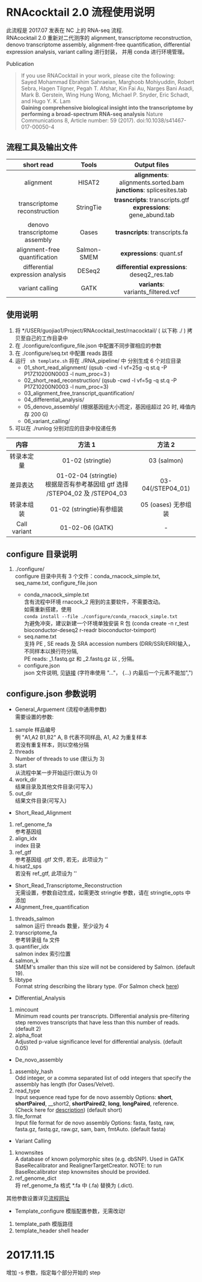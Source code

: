 # RNAcocktail 2.0 流程使用说明
此流程是 2017.07 发表在 NC 上的 RNA-seq 流程.  
RNAcocktail 2.0 重新对二代测序的 alignment, transcriptome reconstruction, denovo transcriptome assembly, alignment-free quantification, differential expression analysis, variant calling 进行封装， 并用 conda 进行环境管理。

Publication

> If you use RNACocktail in your work, please cite the following:  
Sayed Mohammad Ebrahim Sahraeian, Marghoob Mohiyuddin, Robert Sebra, Hagen Tilgner, Pegah T. Afshar, Kin Fai Au, Narges Bani Asadi, Mark B. Gerstein, Wing Hung Wong, Michael P. Snyder, Eric Schadt, and Hugo Y. K. Lam  
__Gaining comprehensive biological insight into the transcriptome by performing a broad-spectrum RNA-seq analysis__
Nature Communications 8, Article number: 59 (2017). doi:10.1038/s41467-017-00050-4


## 流程工具及输出文件

|               short read         |    Tools    | Output files |
| :------------------------------: | :---------: | :----------: |
|          alignment               |    HISAT2   | __alignments__: alignments.sorted.bam<br> __junctions__: splicesites.tab |
| transcriptome reconstruction     |   StringTie | __trasncripts__: transcripts.gtf<br>__expressions__: gene_abund.tab  |
| denovo transcriptome assembly    |   Oases     | __trasncripts__: transcripts.fa |
| alignment-free quantification    | Salmon-SMEM | __expressions__: quant.sf|
| differential expression analysis |  DESeq2     | __differential expressions__: deseq2_res.tab
|       variant calling            |   GATK      | __variants__: variants_filtered.vcf |



## 使用说明

1. 将 */USER/guojiao1/Project/RNAcocktail_test/rnacocktail/ ( 以下称 ./ ) 拷贝至自己的工作目录中
2. 在 ./configure/configure_file.json 中配置不同步骤相应的参数
3. 在 ./configure/seq.txt 中配置 reads 路径
4. 运行 ``` sh template.sh``` 将在 ./RNA_pipeline/ 中 分别生成 6 个对应目录
    - 01_short_read_alignment/  (qsub -cwd -l vf=25g -q st.q -P P17Z10200N0003 -l num_proc=3 )
    - 02_short_read_reconstruction/  (qsub -cwd -l vf=5g -q st.q -P P17Z10200N0003 -l num_proc=3) 
    - 03_alignment_free_transcript_quantification/
    - 04_differential_analysis/
    - 05_denovo_assembly/ (根据基因组大小而定，基因组超过 2G 时, 峰值内存 200 G)
    - 06_variant_calling/
5. 可以在 ./runlog 分别对应的目录中投递任务

|     内容         |    方法 1    | 方法 2 |
| :--------------: | :---------: | :----------: |
|     转录本定量    |    01-02 (stringtie)   | 03 (salmon) |
|      差异表达     |   01-02-04 (stringtie)<br>根据是否有参考基因组 gtf 选择 /STEP04_02 及 /STEP04_03 | 03-04(/STEP04_01)  |
|     转录本组装    |   01-02 (stringtie)有参组装     | 05 (oases) 无参组装 |
|   Call variant   | 01-02-06 (GATK) | -|

## configure 目录说明

1. ./configure/  
    configure 目录中共有 3 个文件：conda_rnacock_simple.txt, seq_name.txt, configure_file.json

    - conda_rnacock_simple.txt  
    含有流程中环境 rnacock_2 用到的主要软件，不需要改动。  
    如需重新搭建，使用  
    ```conda install --file ./configure/conda_rnacock_simple.txt ```  
    为避免冲突，建议新建一个环境单独安装 R 包 (conda create -n r_test bioconductor-deseq2 r-readr bioconductor-tximport)
    - seq.name.txt  
    支持 PE , SE reads 及 SRA accession numbers (DRR/SSR/ERR)输入，不同样本以换行符分隔,  
    PE reads: _1.fastq.gz 和 _2.fastq.gz 以 , 分隔。  
    - configure.json  
    json 文件说明, 见[链接]( http://www.w3school.com.cn/json/json_syntax.asp ) (字符串使用 "..."， {...} 内最后一个元素不能加",")
## configure.json 参数说明
- General_Arguement (流程中通用参数)  
需要设置的参数:  
1. sample 
样品编号  
例 "A1,A2 B1,B2"  A, B 代表不同样品, A1, A2 为重复样本  
若没有重复样本，则以空格分隔
2. threads  
Number of threads to use (默认为 3)
3. start  
从流程中某一步开始运行(默认为 0)
4. work_dir  
结果目录及其他文件目录(可写入)
5. out_dir  
结果文件目录(可写入)

- Short_Read_Alignment
1. ref_genome_fa  
参考基因组
2. align_idx  
index 目录
3. ref_gtf  
参考基因组 .gtf 文件, 若无，此项设为 ''  
4. hisat2_sps  
若没有 ref_gtf, 此项设为 ''
- Short_Read_Transcriptome_Reconstruction  
无需设置，参数自动生成，如需更改 stringtie 参数，请在 stringtie_opts 中添加
- Alignment_free_quantification
1. threads_salmon  
salmon 运行 threads 数量，至少设为 4
2. transcriptome_fa  
参考转录组 fa 文件
3. quantifier_idx  
salmon index 索引位置
4. salmon_k  
SMEM's smaller than this size will not be considered by Salmon. (default 19).  
5. libtype  
Format string describing the library type. (For Salmon check [here](http://salmon.readthedocs.io/en/latest/library_type.html#fraglibtype))  
- Differential_Analysis
1. mincount  
Minimum read counts per transcripts. Differential analysis pre-filtering step removes transcripts that have less than this number of reads. (default 2)  
2. alpha_float  
Adjusted p-value significance level for differential analysis. (default 0.05)  
- De_novo_assembly
1. assembly_hash  
Odd integer, or a comma separated list of odd integers that specify the assembly has length (for Oases/Velvet).  
2. read_type  
Input sequence read type for de novo assembly Options: __short__, __shortPaired__, __short2, __shortPaired2__, __long__, __longPaired__, reference. (Check here for [description](https://www.ebi.ac.uk/~zerbino/velvet/Manual.pdf)) (default short)
3. file_format  
Input file format for de novo assembly Options: fasta, fastq, raw, fasta.gz, fastq.gz, raw.gz, sam, bam, fmtAuto. (default fasta)
- Variant Calling
1. knownsites  
A database of known polymorphic sites (e.g. dbSNP). Used in GATK BaseRecalibrator and RealignerTargetCreator. NOTE: to run BaseRecalibrator step knownsites should be provided.
2. ref_genome_dict  
将 ref_genome_fa 格式 *.fa 中 (.fa) 替换为 (.dict).

其他参数设置详见[流程网址](https://bioinform.github.io/rnacocktail/)

- Template_configure
模版配置参数，无需改动!
1. template_path
模版路径
2. template_header
shell header

#  2017.11.15

增加 -s 参数，指定每个部分开始的 step






    




